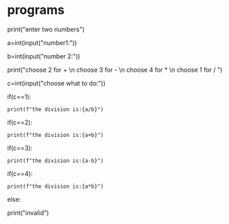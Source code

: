 # programs
print("enter two numbers")

a=int(input("number1:"))

b=int(input("number 2:"))

print("choose 2 for + \n choose 3 for - \n choose 4 for * \n choose 1 for / ")

c=int(input("choose what to do:"))

if(c==1):

    print(f"the division is:{a/b}")
    
if(c==2):

    print(f"the division is:{a+b}")
    
if(c==3):

    print(f"the division is:{a-b}")
    
if(c==4):

    print(f"the division is:{a*b}")   
    
else:
   
   print("invalid")
    
    
